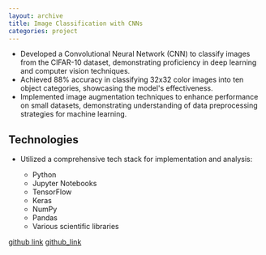 ```yaml
---
layout: archive
title: Image Classification with CNNs
categories: project
---
```


- Developed a Convolutional Neural Network (CNN) to classify images from the CIFAR-10 dataset, demonstrating proficiency in deep learning and computer vision techniques.
- Achieved 88% accuracy in classifying 32x32 color images into ten object categories, showcasing the model's effectiveness.
- Implemented image augmentation techniques to enhance performance on small datasets, demonstrating understanding of data preprocessing strategies for machine learning.


## Technologies
- Utilized a comprehensive tech stack for implementation and analysis:

   - Python
   - Jupyter Notebooks
   - TensorFlow
   - Keras
   - NumPy
   - Pandas
   - Various scientific libraries

[github link](https://github.com/brianakl/MNIST_NN_Experiment)
[github_link](https://github.com/brianakl/CIFAR_CNN)
